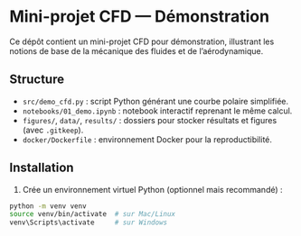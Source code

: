 # Mini-projet CFD — Démonstration

Ce dépôt contient un mini-projet CFD pour démonstration, illustrant les notions de base de la mécanique des fluides et de l’aérodynamique.

## Structure

- `src/demo_cfd.py` : script Python générant une courbe polaire simplifiée.  
- `notebooks/01_demo.ipynb` : notebook interactif reprenant le même calcul.  
- `figures/`, `data/`, `results/` : dossiers pour stocker résultats et figures (avec `.gitkeep`).  
- `docker/Dockerfile` : environnement Docker pour la reproductibilité.

## Installation

1. Crée un environnement virtuel Python (optionnel mais recommandé) :  
```bash
python -m venv venv
source venv/bin/activate  # sur Mac/Linux
venv\Scripts\activate     # sur Windows
